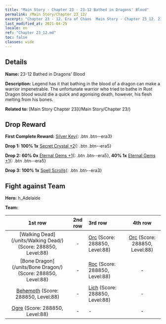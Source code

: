 ```yaml
---
title: "Main Story - Chapter 23 - 23-12 Bathed in Dragons' Blood"
permalink: /Main Story/Chapter 23_12/
excerpt: "Chapter 23 - 12. Era of Chaos  Main Story - Chapter 23_12. 23-12 Bathed in Dragons' Blood"
last_modified_at: 2021-04-25
locale: en
ref: "Chapter 23_12.md"
toc: false
classes: wide
---
```


## Details

 **Name:** 23-12 Bathed in Dragons' Blood

 **Description:** Legend has it that bathing in the blood of a dragon can make a warrior impenetrable. The unfortunate warrior who tried to bathe in Rust Dragon blood would die a quick and agonising death, however, his flesh melting from his bones.

 **Related to:** [Main Story Chapter 23](/Main Story/Chapter 23/)

## Drop Reward

 **First Complete Reward:** [Silver Key](/Items/con_693/){: .btn .btn--era3}

 **Drop 1:** **100% 1x** [Secret Crystal +2](/Items/mat_80/){: .btn .btn--era5}

 **Drop 2:** **60% 0x** [Eternal Gems +1](/Items/mat_72/){: .btn .btn--era5}, **40% 1x** [Eternal Gems +1](/Items/mat_72/){: .btn .btn--era5}

 **Drop 3:** **100% 1x** [Spell Scrolls](/Items/con_694/){: .btn .btn--era3}


## Fight against Team
 **Hero:** h_Adelaide

 **Team:**


  | 1st row | 2nd row | 3rd row | 4th row |
  |:----:|:----:|:----|:----:|
  | [Walking Dead](/units/Walking Dead/) (Score: 288850, Level:88)  | - | [Orc](/units/Orc/) (Score: 288850, Level:88)  | [Orc](/units/Orc/) (Score: 288850, Level:88)  |
  | [Bone Dragon](/units/Bone Dragon/) (Score: 288850, Level:88)  | - | [Roc](/units/Roc/) (Score: 288850, Level:88)  | - |
  | [Behemoth](/units/Behemoth/) (Score: 288850, Level:88)  | - | [Lich](/units/Lich/) (Score: 288850, Level:88)  | - |
  | [Ogre](/units/Ogre/) (Score: 288850, Level:88)  | - | - | - |



